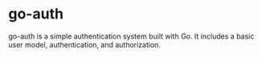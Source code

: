 # go-auth

go-auth is a simple authentication system built with Go. It includes a basic user model, authentication, and authorization.

